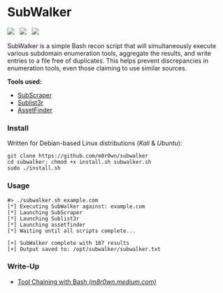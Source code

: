# SubWalker
[![](https://img.shields.io/twitter/follow/m8r0wn?color=blue&label=Twitter&logo=twitter&style=plastic)](https://twitter.com/m8r0wn)&nbsp;&nbsp;
[![](https://img.shields.io/github/followers/m8r0wn?color=gray&label=GitHub&logo=github&style=plastic)](https://github.com/m8r0wn)&nbsp;&nbsp;
[![](https://img.shields.io/badge/Sponsor-GitHub-green?style=plastic&logo=github)](https://github.com/sponsors/m8r0wn)&nbsp;&nbsp;

SubWalker is a simple Bash recon script that will simultaneously execute various subdomain enumeration tools, aggregate the results, and write entries to a file free of duplicates. This helps prevent discrepancies in enumeration tools, even those claiming to use similar sources. 

**Tools used:**
* [SubScraper](https://github.com/m8r0wn/subscraper)
* [Sublist3r](https://github.com/aboul3la/Sublist3r)
* [AssetFinder](https://github.com/tomnomnom/assetfinder)

### Install
Written for Debian-based Linux distributions (*Kali* & *Ubuntu*):

```text
git clone https://github.com/m8r0wn/subwalker
cd subwalker; chmod +x install.sh subwalker.sh
sudo ./install.sh
```

### Usage
```text
#> ./subwalker.sh example.com
[*] Executing SubWalker against: example.com
[*] Launching SubScraper
[*] Launching Sublist3r
[*] Launching assetfinder
[*] Waiting until all scripts complete...

[+] SubWalker complete with 107 results
[+] Output saved to: /opt/subwalker/subwalker.txt
```

### Write-Up 
* [Tool Chaining with Bash *(m8r0wn.medium.com)*](https://infosecwriteups.com/intro-to-bug-bounty-automation-tool-chaining-with-bash-13e11348016f)


